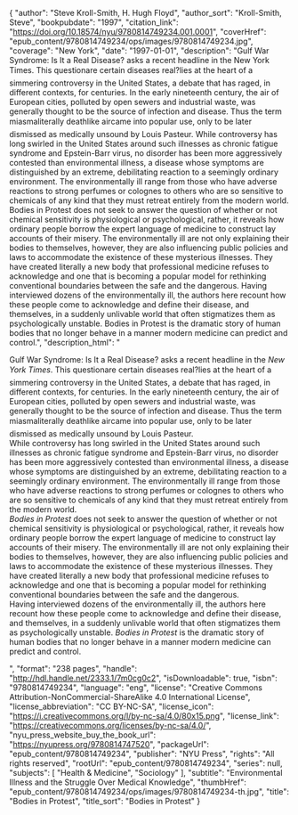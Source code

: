 {
  "author": "Steve Kroll-Smith, H. Hugh Floyd",
  "author_sort": "Kroll-Smith, Steve",
  "bookpubdate": "1997",
  "citation_link": "https://doi.org/10.18574/nyu/9780814749234.001.0001",
  "coverHref": "epub_content/9780814749234/ops/images/9780814749234.jpg",
  "coverage": "New York",
  "date": "1997-01-01",
  "description": "Gulf War Syndrome: Is It a Real Disease? asks a recent headline in the New York Times. This question&#151;are certain diseases real?&#151;lies at the heart of a simmering controversy in the United States, a debate that has raged, in different contexts, for centuries. In the early nineteenth century, the air of European cities, polluted by open sewers and industrial waste, was generally thought to be the source of infection and disease. Thus the term miasma&#151;literally deathlike air&#151;came into popular use, only to be later dismissed as medically unsound by Louis Pasteur. While controversy has long swirled in the United States around such illnesses as chronic fatigue syndrome and Epstein-Barr virus, no disorder has been more aggressively contested than environmental illness, a disease whose symptoms are distinguished by an extreme, debilitating reaction to a seemingly ordinary environment. The environmentally ill range from those who have adverse reactions to strong perfumes or colognes to others who are so sensitive to chemicals of any kind that they must retreat entirely from the modern world. Bodies in Protest does not seek to answer the question of whether or not chemical sensitivity is physiological or psychological, rather, it reveals how ordinary people borrow the expert language of medicine to construct lay accounts of their misery. The environmentally ill are not only explaining their bodies to themselves, however, they are also influencing public policies and laws to accommodate the existence of these mysterious illnesses. They have created literally a new body that professional medicine refuses to acknowledge and one that is becoming a popular model for rethinking conventional boundaries between the safe and the dangerous. Having interviewed dozens of the environmentally ill, the authors here recount how these people come to acknowledge and define their disease, and themselves, in a suddenly unlivable world that often stigmatizes them as psychologically unstable. Bodies in Protest is the dramatic story of human bodies that no longer behave in a manner modern medicine can predict and control.",
  "description_html": "<p>Gulf War Syndrome: Is It a Real Disease? asks a recent headline in the <i>New York Times</i>. This question&#151;are certain diseases real?&#151;lies at the heart of a simmering controversy in the United States, a debate that has raged, in different contexts, for centuries. In the early nineteenth century, the air of European cities, polluted by open sewers and industrial waste, was generally thought to be the source of infection and disease. Thus the term miasma&#151;literally deathlike air&#151;came into popular use, only to be later dismissed as medically unsound by Louis Pasteur.<br> While controversy has long swirled in the United States around such illnesses as chronic fatigue syndrome and Epstein-Barr virus, no disorder has been more aggressively contested than environmental illness, a disease whose symptoms are distinguished by an extreme, debilitating reaction to a seemingly ordinary environment. The environmentally ill range from those who have adverse reactions to strong perfumes or colognes to others who are so sensitive to chemicals of any kind that they must retreat entirely from the modern world.<br> <i>Bodies in Protest</i> does not seek to answer the question of whether or not chemical sensitivity is physiological or psychological, rather, it reveals how ordinary people borrow the expert language of medicine to construct lay accounts of their misery. The environmentally ill are not only explaining their bodies to themselves, however, they are also influencing public policies and laws to accommodate the existence of these mysterious illnesses. They have created literally a new body that professional medicine refuses to acknowledge and one that is becoming a popular model for rethinking conventional boundaries between the safe and the dangerous.<br> Having interviewed dozens of the environmentally ill, the authors here recount how these people come to acknowledge and define their disease, and themselves, in a suddenly unlivable world that often stigmatizes them as psychologically unstable. <i>Bodies in Protest</i> is the dramatic story of human bodies that no longer behave in a manner modern medicine can predict and control.</p>",
  "format": "238 pages",
  "handle": "http://hdl.handle.net/2333.1/7m0cg0c2",
  "isDownloadable": true,
  "isbn": "9780814749234",
  "language": "eng",
  "license": "Creative Commons Attribution-NonCommercial-ShareAlike 4.0 International License",
  "license_abbreviation": "CC BY-NC-SA",
  "license_icon": "https://i.creativecommons.org/l/by-nc-sa/4.0/80x15.png",
  "license_link": "https://creativecommons.org/licenses/by-nc-sa/4.0/",
  "nyu_press_website_buy_the_book_url": "https://nyupress.org/9780814747520",
  "packageUrl": "epub_content/9780814749234",
  "publisher": "NYU Press",
  "rights": "All rights reserved",
  "rootUrl": "epub_content/9780814749234",
  "series": null,
  "subjects": [
    "Health & Medicine",
    "Sociology"
  ],
  "subtitle": "Environmental Illness and the Struggle Over Medical Knowledge",
  "thumbHref": "epub_content/9780814749234/ops/images/9780814749234-th.jpg",
  "title": "Bodies in Protest",
  "title_sort": "Bodies in Protest"
}
